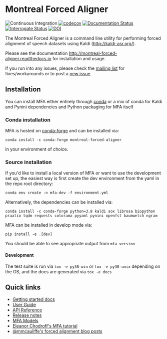 # Montreal Forced Aligner

![Continuous Integration](https://github.com/MontrealCorpusTools/Montreal-Forced-Aligner/actions/workflows/main.yml/badge.svg)
[![codecov](https://codecov.io/gh/MontrealCorpusTools/Montreal-Forced-Aligner/branch/main/graph/badge.svg?token=GgfM9GXFJ4)](https://codecov.io/gh/MontrealCorpusTools/Montreal-Forced-Aligner)
[![Documentation Status](https://readthedocs.org/projects/montreal-forced-aligner/badge/?version=latest)](http://montreal-forced-aligner.readthedocs.io/en/latest/?badge=latest)
[![Interrogate Status](https://montreal-forced-aligner.readthedocs.io/en/latest/_static/interrogate_badge.svg)](https://github.com/MontrealCorpusTools/montreal-forced-aligner/)
[![DOI](https://zenodo.org/badge/44983969.svg)](https://zenodo.org/badge/latestdoi/44983969)

The Montreal Forced Aligner is a command line utility for performing forced alignment of speech datasets using Kaldi (http://kaldi-asr.org/).

Please see the documentation http://montreal-forced-aligner.readthedocs.io for installation and usage.

If you run into any issues, please check the [mailing list](https://groups.google.com/forum/#!forum/mfa-users) for fixes/workarounds or to post a [new issue](https://github.com/MontrealCorpusTools/Montreal-Forced-Aligner/issues).

## Installation

You can install MFA either entirely through [conda](https://docs.conda.io/en/latest/) or a mix of conda for Kaldi and Pynini dependencies and Python packaging for MFA itself

### Conda installation

MFA is hosted on [conda-forge](https://conda-forge.org/) and can be installed via:

```
conda install -c conda-forge montreal-forced-aligner
```

in your environment of choice.

### Source installation

If you'd like to install a local version of MFA or want to use the development set up, the easiest way is first create the dev environment from the yaml in the repo root directory:

```
conda env create -n mfa-dev -f environment.yml
```

Alternatively, the dependencies can be installed via:

```
conda install -c conda-forge python=3.8 kaldi sox librosa biopython praatio tqdm requests colorama pyyaml pynini openfst baumwelch ngram
```

MFA can be installed in develop mode via:

```
pip install -e .[dev]
```

You should be able to see appropriate output from `mfa version`

#### Development

The test suite is run via `tox -e py38-win` or `tox -e py38-unix` depending on the OS, and the docs are generated via `tox -e docs`


## Quick links

* [Getting started docs](https://montreal-forced-aligner.readthedocs.io/en/latest/getting_started.html)
* [User Guide](https://montreal-forced-aligner.readthedocs.io/en/latest/user_guide/index.html)
* [API Reference](https://montreal-forced-aligner.readthedocs.io/en/latest/reference/index.html)
* [Release notes](https://montreal-forced-aligner.readthedocs.io/en/latest/changelog/index.html)
* [MFA Models](https://github.com/MontrealCorpusTools/mfa-models)
* [Eleanor Chodroff's MFA tutorial](https://lingmethodshub.github.io/content/tools/mfa/mfa-tutorial/)
* [@mmcauliffe's forced alignment blog posts](https://memcauliffe.com/tag/forced-alignment.html)
